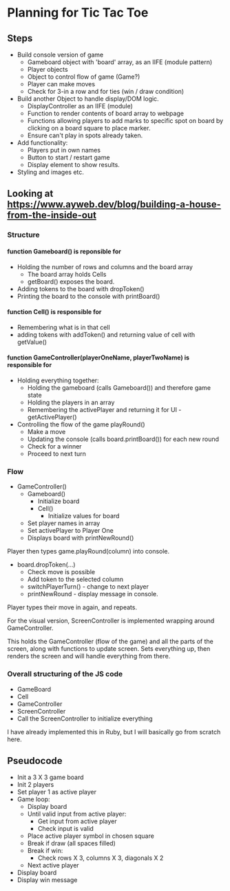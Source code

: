 # Planning for Tic Tac Toe

## Steps

- Build console version of game
  - Gameboard object with 'board' array, as an IIFE (module pattern)
  - Player objects
  - Object to control flow of game (Game?)
  - Player can make moves
  - Check for 3-in a row and for ties (win / draw condition)
- Build another Object to handle display/DOM logic.
  - DisplayController as an IIFE (module)
  - Function to render contents of board array to webpage
  - Functions allowing players to add marks to specific spot on board by clicking on a board square to place marker.
  - Ensure can't play in spots already taken.
- Add functionality:
  - Players put in own names
  - Button to start / restart game
  - Display element to show results.
- Styling and images etc.

## Looking at <https://www.ayweb.dev/blog/building-a-house-from-the-inside-out>

### Structure

#### function Gameboard() is reponsible for

- Holding the number of rows and columns and the board array
  - The board array holds Cells
  - getBoard() exposes the board.
- Adding tokens to the board with dropToken()
- Printing the board to the console with printBoard()

#### function Cell() is responsible for

- Remembering what is in that cell
- adding tokens with addToken() and returning value of cell with getValue()

#### function GameController(playerOneName, playerTwoName) is responsible for

- Holding everything together:
  - Holding the gameboard (calls Gameboard()) and therefore game state
  - Holding the players in an array
  - Remembering the activePlayer and returning it for UI - getActivePlayer()
- Controlling the flow of the game playRound()
  - Make a move
  - Updating the console (calls board.printBoard()) for each new round
  - Check for a winner
  - Proceed to next turn

### Flow

- GameController()
  - Gameboard()
    - Initialize board
    - Cell()
      - Initialize values for board
  - Set player names in array
  - Set activePlayer to Player One
  - Displays board with printNewRound()

Player then types game.playRound(column) into console.

- board.dropToken(...)
  - Check move is possible
  - Add token to the selected column
  - switchPlayerTurn() - change to next player
  - printNewRound - display message in console.

Player types their move in again, and repeats.

For the visual version, ScreenController is implemented wrapping around GameController.

This holds the GameController (flow of the game) and all the parts of the screen, along with functions to update screen. Sets everything up, then renders the screen and will handle everything from there.

### Overall structuring of the JS code

- GameBoard
- Cell
- GameController
- ScreenController
- Call the ScreenController to initialize everything

I have already implemented this in Ruby, but I will basically go from scratch here.

## Pseudocode

- Init a 3 X 3 game board
- Init 2 players
- Set player 1 as active player
- Game loop:
  - Display board
  - Until valid input from active player:
    - Get input from active player
    - Check input is valid
  - Place active player symbol in chosen square
  - Break if draw (all spaces filled)
  - Break if win:
    - Check rows X 3, columns X 3, diagonals X 2
  - Next active player
- Display board
- Display win message
